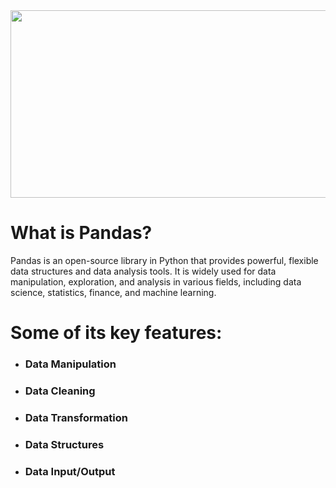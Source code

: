 <img style="margin-right: 30px " width="600" height="300" src="https://github.com/Tuhin4042/resource/blob/main/Pandas1.png">

# What is Pandas? 
Pandas is an open-source library in Python that provides powerful, flexible data structures and data analysis tools. It is widely used for data manipulation, exploration, and analysis in various fields, including data science, statistics, finance, and machine learning.
# Some of its key features:

- ### Data Manipulation
- ### Data Cleaning
- ### Data Transformation
- ### Data Structures
- ### Data Input/Output
